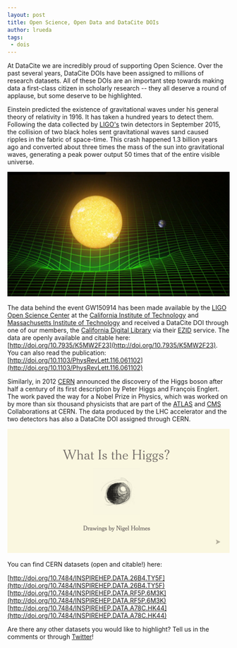 ```yaml
---
layout: post
title: Open Science, Open Data and DataCite DOIs
author: lrueda
tags:
 - dois
---
```


At DataCite we are incredibly proud of supporting Open Science. Over the past several years, DataCite DOIs have been assigned to millions of research datasets. All of these DOIs are an important step towards making data a first-class citizen in scholarly research -- they all deserve a round of applause, but some deserve to be highlighted.

Einstein predicted the existence of gravitational waves under his general theory of relativity in 1916. It has taken a hundred years to detect them. Following the data collected by [LIGO's](https://www.ligo.caltech.edu) twin detectors in September 2015, the collision of two black holes sent gravitational waves sand caused ripples in the fabric of space-time. This crash happened 1.3 billion years ago and converted about three times the mass of the sun into gravitational waves, generating a peak power output 50 times that of the entire visible universe.

![[Gravitational waves](http://www.space.com/31900-gravitational-waves-discovery-ligo.html)](/assets/images/2016/03/waves.png)

The data behind the event GW150914 has been made available by the [LIGO Open Science Center](https://losc.ligo.org/) at the [California Institute of Technology](http://www.caltech.edu/) and [Massachusetts Institute of Technology](http://www.mit.edu/) and received a DataCite DOI through one of our members, the [California Digital Library](http://www.cdlib.org/) via their [EZID](http://ezid.cdlib.org/) service. The data are openly available and citable here: [http://doi.org/10.7935/K5MW2F23](http://doi.org/10.7935/K5MW2F23). You can also read the publication: [http://doi.org/10.1103/PhysRevLett.116.061102](http://doi.org/10.1103/PhysRevLett.116.061102)

Similarly, in 2012 [CERN](http://cern.ch) announced the discovery of the Higgs boson after half a century of its first description by Peter Higgs and François Englert. The work paved the way for a Nobel Prize in Physics, which was worked on by more than six thousand physicists that are part of the [ATLAS](http://atlas.ch/) and [CMS](cms.web.cern.ch/) Collaborations at CERN. The data produced by the LHC accelerator and the two detectors has also a DataCite DOI assigned through CERN. 

![[What is the Higgs](http://www.nytimes.com/interactive/2013/10/08/science/the-higgs-boson.html?_r=0#/?g=true&higgs1_slide=0 )](/assets/images/2016/03/higgs.png)

You can find CERN datasets (open and citable!) here:

[http://doi.org/10.7484/INSPIREHEP.DATA.26B4.TY5F](http://doi.org/10.7484/INSPIREHEP.DATA.26B4.TY5F)
[http://doi.org/10.7484/INSPIREHEP.DATA.RF5P.6M3K](http://doi.org/10.7484/INSPIREHEP.DATA.RF5P.6M3K)
[http://doi.org/10.7484/INSPIREHEP.DATA.A78C.HK44](http://doi.org/10.7484/INSPIREHEP.DATA.A78C.HK44)

Are there any other datasets you would like to highlight? Tell us in the comments or through [Twitter](https://twitter.com/datacite/status/709380561547173888)! 

